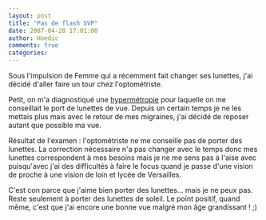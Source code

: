 ```yaml
---
layout: post
title: "Pas de flash SVP"
date: 2007-04-20 17:01:00
author: Hoedic
comments: true
categories: 
---
```



Sous l'impulsion de Femme qui a récemment fait changer ses lunettes, j'ai décidé d'aller faire un tour chez l'optométriste.

Petit, on m'a diagnostiqué une [hypermétropie](http://www.doctissimo.fr/html/sante/bien_voir/sa_4945_hypermetropie.htm) pour laquelle on me conseillait le port de lunettes de vue. Depuis un certain temps je ne les mettais plus mais avec le retour de mes migraines, j'ai décidé de reposer autant que possible ma vue. 

Résultat de l'examen : l'optométriste ne me conseille pas de porter des lunettes. La correction nécessaire n'a pas changer avec le temps donc mes lunettes correspondent à mes besoins mais je ne me sens pas à l'aise avec puisqu'avec j'ai des difficultés à faire le focus quand je passe d'une vision de proche à une vision de loin et lycée de Versailles.

C'est con parce que j'aime bien porter des lunettes... mais je ne peux pas. Reste seulement à porter des lunettes de soleil. Le point positif, quand même, c'est que j'ai encore une bonne vue malgré mon âge grandissant ! ;)